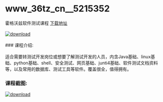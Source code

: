 # www_36tz_cn__5215352
霍格沃兹软件测试课程
[下载地址](http://www.36tz.cn/article/5215352 "下载地址")
<br/></br>[![download](http://36tz.cn/muke_img/2020_09_2-46-300x193.png "下载地址")](http://www.36tz.cn/article/5215352 "下载地址")
<br/></br>### 课程介绍:<br/></br>适合需要转测试开发岗位或想要了解测试开发的人员，内含Java基础、linux基础、python基础、shell、安全测试、网页基础、junti4基础、软件测试文档资料等，以及常用的数据库、测试工具等软件。覆盖很全，值得拥有。

### 课程截图:
[![download](http://36tz.cn/muke_img/2020_09_1-44.png "下载地址")](http://www.36tz.cn/article/5215352 "下载地址")
